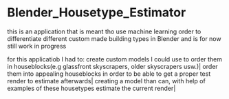 # Blender_Housetype_Estimator

this is an application that is meant tho use machine learning order to differentiate different custom made building types in Blender and is for now still work in progress

for this applicatiob I had to:
  create custom models I could use to order them in houseblocks(e.g glassfront skyscrapers, older skyscrapers usw.)|
  order them into appealing houseblocks in order to be able to get  a proper test render to estimate afterwards|
  creating a model than can, with help of examples of these housetypes estimate the current render|
